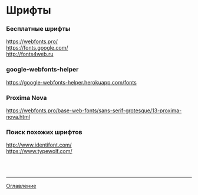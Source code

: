 # Шрифты

### Бесплатные шрифты

https://webfonts.pro/ <br>
https://fonts.google.com/ <br>
http://fonts4web.ru


### google-webfonts-helper

https://google-webfonts-helper.herokuapp.com/fonts


### Proxima Nova

https://webfonts.pro/base-web-fonts/sans-serif-grotesque/13-proxima-nova.html


### Поиск похожих шрифтов
http://www.identifont.com/ <br>
https://www.typewolf.com/


<br>
<br>

---

[Оглавление](https://github.com/LexDonowan/DevTips/blob/main/HTML%20Tricks/README.md)
